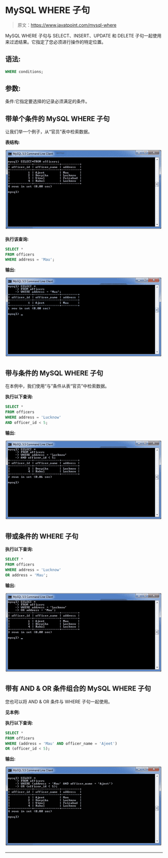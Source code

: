 # MySQL WHERE 子句

> 原文：<https://www.javatpoint.com/mysql-where>

MySQL WHERE 子句与 SELECT、INSERT、UPDATE 和 DELETE 子句一起使用来过滤结果。它指定了您必须进行操作的特定位置。

## 语法:

```sql
WHERE conditions;

```

## 参数:

条件:它指定要选择的记录必须满足的条件。

## 带单个条件的 MySQL WHERE 子句

让我们举一个例子，从“官员”表中检索数据。

**表结构:**

![MySQL where clause](img/4ba006a89b59e7dbd5a87318310dc0b1.png)

**执行该查询:**

```sql
SELECT *
FROM officers
WHERE address = 'Mau';

```

**输出:**

![MySQL where clause](img/c5aff187d1e949b4c0a207be36c7da1a.png)

## 带与条件的 MySQL WHERE 子句

在本例中，我们使用“与”条件从表“官员”中检索数据。

**执行以下查询:**

```sql
SELECT *
FROM officers
WHERE address = 'Lucknow'
AND officer_id < 5;

```

**输出:**

![MySQL where clause](img/77f359d68e6aadfa23a19cac0e65bf40.png)

## 带或条件的 WHERE 子句

**执行以下查询:**

```sql
SELECT *
FROM officers
WHERE address = 'Lucknow'
OR address = 'Mau';

```

**输出:**

![MySQL where clause](img/88a2e8a2cc29e6a309e10e9a661e92fd.png)

## 带有 AND & OR 条件组合的 MySQL WHERE 子句

您也可以将 AND & OR 条件与 WHERE 子句一起使用。

**见本例:**

**执行以下查询:**

```sql
SELECT *
FROM officers
WHERE (address = 'Mau' AND officer_name = 'Ajeet')
OR (officer_id < 5);

```

**输出:**

![MySQL where clause](img/03bd3dbcae775ad94cd5c8b6db98c009.png)

* * *
